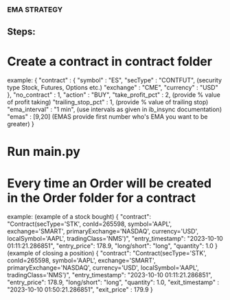 ### EMA STRATEGY

## Steps:
# Create a contract in contract folder
example: 
{
    "contract" : {
        "symbol" : "ES",
        "secType" : "CONTFUT",  (security type Stock, Futures, Options etc.)
        "exchange" : "CME",
        "currency" : "USD"
    },
    "no_contract" : 1,
    "action" : "BUY",
    "take_profit_pct" : 2,  (provide % value of profit taking)
    "trailing_stop_pct" : 1,  (provide % value of trailing stop)
    "ema_interval" : "1 min",  (use intervals as given in ib_insync documentation)
    "emas" : [9,20]  (EMAS provide first number who's EMA you want to be greater)
}

# Run main.py

# Every time an Order will be created in the Order folder for a contract
example:
(example of a stock bought)
{
    "contract": "Contract(secType='STK', conId=265598, symbol='AAPL', exchange='SMART', primaryExchange='NASDAQ', currency='USD', localSymbol='AAPL', tradingClass='NMS')",
    "entry_timestamp": "2023-10-10 01:11:21.286851",
    "entry_price": 178.9,
    "long/short": "long",
    "quantity": 1.0
}
(example of closing a position)
{
    "contract": "Contract(secType='STK', conId=265598, symbol='AAPL', exchange='SMART', primaryExchange='NASDAQ', currency='USD', localSymbol='AAPL', tradingClass='NMS')",
    "entry_timestamp": "2023-10-10 01:11:21.286851",
    "entry_price": 178.9,
    "long/short": "long",
    "quantity": 1.0,
    "exit_timestamp" :  "2023-10-10 01:50:21.286851",
    "exit_price" : 179.9
}
